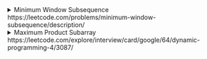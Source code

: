 <details>
  <summary>Minimum Window Subsequence https://leetcode.com/problems/minimum-window-subsequence/description/ </summary>
  
  We can use dynamic programming <br/>
  Use a memo[len1, len2] with len1 is length of s1 and len2 is the length of s2 <br/>
  <code>memo[i,j] = memo[i-1, j-1] + 1</code> if s1[i] == s2[j] <br/>
  <code>memo[i,j] = memo[i -1, j]</code> if s1[i] != s2[j]
  
 ```cs
  public string MinWindow(string s1, string s2) {
        //Use dynamic programming
        //(i,j): Find match string with s1 from 0--> i and s2 from 0-->j        
        var len1 = s1.Length; 
        var len2 = s2.Length;
        var memo = new int[len1,len2];
        var pos = new int[len1,len2]; //keep position of start 
        for (int i=0; i< len1; i++) {             
            for (int j=0; j< len2; j++) { 
                memo [i,j] = -1; 
                pos[i,j] = -1; 
            }
        } 
        if (s1[0] == s2[0]) {
            memo[0,0] =  1; 
            pos[0,0] = 0;
        }        
        for (int i=1; i< len1; i++) {
            if (s1[i] == s2[0]) {
                memo[i, 0] = 1; 
                pos[i,0] = i; 
            }
            else {
                memo[i, 0] = memo[i-1, 0]; 
                pos[i,0] = pos[i-1, 0];
            }
        }
        for (int i=1; i< len1; i++) {             
            for (int j=1; j< len2; j++) {
                if (s1[i] == s2[j]) {
                    memo[i,j] = memo[i -1, j-1] + 1; 
                    pos[i,j] = pos[i-1, j-1]; 
                }
                else {
                    memo[i,j] = memo[i-1, j ];
                    pos[i,j] = pos[i-1, j]; 
                }
            }
        }       
        var minLen = int.MaxValue;
        var ans = ""; 
        for (int i=0; i< len1; i++) {           
            var left = pos[i, len2 - 1];   
            if (memo[i, len2 -1] == len2 && minLen > i - left) {                
                minLen = i - left; 
                ans = s1.Substring(left, i - left + 1);
            }
        }
        return ans;  
    }
  
 ```
  
  
</details>

<details>
<summary>Maximum Product Subarray https://leetcode.com/explore/interview/card/google/64/dynamic-programming-4/3087/ </summary>


```cs
public int MaxProduct(int[] nums) {
        //If all numbers are positive, we just need to multiple all items
        //If there is a 0, we restart the substring from next position 
        //For negative number, we need to store another sub array with negative number, 
        //      and hope it will flip when see this number        
        int answer = nums[0], minSub = nums[0], maxSub = nums[0];        
        for (int i=1; i< nums.Length; i++) {           
            var currMinSub = minSub; 
            var currMaxSub = maxSub; 
            //Get MIN of 3 values for minSub: nums[i], minSub * nums[i] and maxSub * nums[i]
            //Why we need to compare with nums[i], because 0 will reset 
            minSub = Math.Min(nums[i], Math.Min(currMinSub * nums[i], currMaxSub * nums[i]));             
            //Get MAX of 3 values for maxSub: nums[i], minSub * nums[i] and maxSub * nums[i]
            maxSub = Math.Max(nums[i], Math.Max(currMinSub * nums[i], currMaxSub * nums[i]));   
            //Update answer
            answer = Math.Max(answer, Math.Max(minSub, maxSub));            
        }       
        return answer;   
    }
```
</details>
